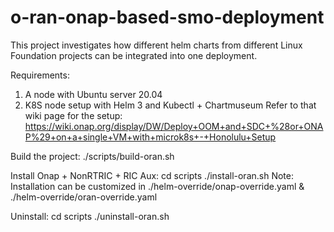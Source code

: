 # o-ran-onap-based-smo-deployment

This project investigates how different helm charts from different 
Linux Foundation projects can be integrated into one deployment.

Requirements:
1. A node with Ubuntu server 20.04
2. K8S node setup with Helm 3 and Kubectl + Chartmuseum
	Refer to that wiki page for the setup: https://wiki.onap.org/display/DW/Deploy+OOM+and+SDC+%28or+ONAP%29+on+a+single+VM+with+microk8s+-+Honolulu+Setup

Build the project:
./scripts/build-oran.sh

Install Onap + NonRTRIC + RIC Aux:
cd scripts
./install-oran.sh
Note:
Installation can be customized in ./helm-override/onap-override.yaml & ./helm-override/oran-override.yaml

Uninstall:
cd scripts
./uninstall-oran.sh

